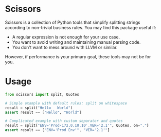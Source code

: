 # Scissors

Scissors is a collection of Python tools that simplify splitting strings according to non-trivial business rules. You may find this package useful if: 

  - A regular expression is not enough for your use case.
  - You want to avoid writing and maintaining manual parsing code.
  - You don't want to mess around with LLVM or similar.
 
However, if performance is your primary goal, these tools may not be for you. 

# Usage

```python
from scissors import split, Quotes

# Simple example with default rules: split on whitespace
result = split("Hello   World")  
assert result == ["Hello", "World"]

# Complicated example with custom separator and quotes
result = split("ENV='Prod-172.0.10.10'.VER='2.1'", Quotes, on=".")
assert result == ["ENV='Prod Env'", "VER='2.1'"]
```

